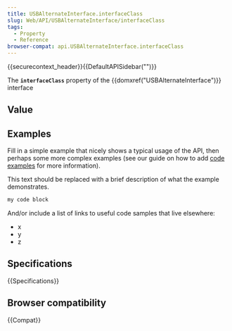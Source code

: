 ```yaml
---
title: USBAlternateInterface.interfaceClass
slug: Web/API/USBAlternateInterface/interfaceClass
tags:
  - Property
  - Reference
browser-compat: api.USBAlternateInterface.interfaceClass
---
```

{{securecontext_header}}{{DefaultAPISidebar("")}}

The **`interfaceClass`** property of the {{domxref("USBAlternateInterface")}} interface 

## Value



## Examples

Fill in a simple example that nicely shows a typical usage of the API, then perhaps some more complex examples (see our guide on how to add [code examples](/en-US/docs/MDN/Contribute/Structures/Code_examples) for more information).

This text should be replaced with a brief description of what the example demonstrates.

```js
my code block
```

And/or include a list of links to useful code samples that live elsewhere:

*   x
*   y
*   z

## Specifications

{{Specifications}}

## Browser compatibility

{{Compat}}


